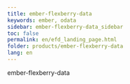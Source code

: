 ```yaml
---
title: ember-flexberry-data
keywords: ember, odata
sidebar: ember-flexberry-data_sidebar
toc: false
permalink: en/efd_landing_page.html
folder: products/ember-flexberry-data
lang: en
---
```

ember-flexberry-data